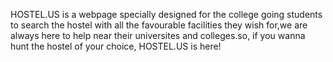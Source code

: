 HOSTEL.US is a webpage specially designed for the college going students to search the hostel with all the favourable facilities they wish for,we are always here to help near their universites and colleges.so, if you wanna hunt the hostel of your choice, HOSTEL.US is here!

